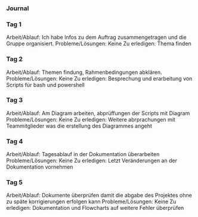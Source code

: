 ### Journal ###

### Tag 1 ###
Arbeit/Ablauf:
Ich habe Infos zu dem Auftrag zusammengetragen und die Gruppe organisiert.
Probleme/Lösungen:
Keine
Zu erledigen:
Thema finden
### Tag 2 ###
Arbeit/Ablauf:
Themen findung, Rahmenbedingungen abklären.
Probleme/Lösungen:
Keine
Zu erledigen:
Besprechung und erarbeitung von Scripts für bash und powershell
### Tag 3 ###
Arbeit/Ablauf:
Am Diagram arbeiten, abprüffungen der Scripts mit Diagram
Probleme/Lösungen:
Keine 
Zu erledigen:
Weitere abrprachungen mit Teammitglieder was die erstellung des Diagrammes angeht
### Tag 4 ###
Arbeit/Ablauf:
Tagesablauf in der Dokumentation überarbeiten
Probleme/Lösungen:
Keine
Zu erledigen:
Letzt Veränderungen an der Dokumentation vornehmen
### Tag 5 ###
Arbeit/Ablauf:
Dokumente überprüfen damit die abgabe des Projektes ohne zu späte korrigierungen erfolgen kann 
Probleme/Lösungen:
Keine
Zu erledigen:
Dokumentation und Flowcharts auf weitere Fehler überprüfen